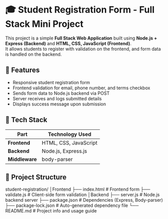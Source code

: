 # 🎓 Student Registration Form - Full Stack Mini Project

This project is a simple **Full Stack Web Application** built using **Node.js + Express (Backend)** and **HTML, CSS, JavaScript (Frontend)**.  
It allows students to register with validation on the frontend, and form data is handled on the backend.

## 🚀 Features

- Responsive student registration form  
- Frontend validation for email, phone number, and terms checkbox  
- Sends form data to Node.js backend via POST  
- Server receives and logs submitted details  
- Displays success message upon submission  

## 🧠 Tech Stack

| Part | Technology Used |
|------|------------------|
| **Frontend** | HTML, CSS, JavaScript |
| **Backend** | Node.js, Express.js |
| **Middleware** | body-parser |

## 📁 Project Structure
student-registration/
│Frontend
├── index.html # Frontend form
├── validate.js # Client-side form validation
│Backend
├── server.js # Node.js backend server
├── package.json # Dependencies (Express, Body-parser)
├── package-lock.json # Auto-generated dependency file
└── README.md # Project info and usage guide

